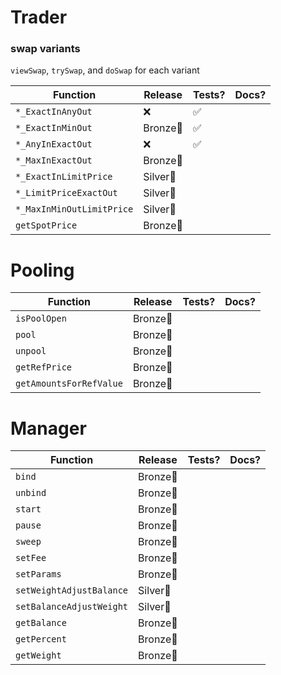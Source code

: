 # Trader 

### swap variants

`viewSwap`, `trySwap`, and `doSwap` for each variant

| Function | Release | Tests? | Docs? |
|-|-|-|-|
| `*_ExactInAnyOut` | ❌| ✅|   |
| `*_ExactInMinOut` | Bronze🥉| ✅ |  |
| `*_AnyInExactOut` | ❌| ✅ |  |
| `*_MaxInExactOut` | Bronze🥉|  |  |
| `*_ExactInLimitPrice` | Silver🥈 |  |  |
| `*_LimitPriceExactOut` | Silver🥈 |  |  |
| `*_MaxInMinOutLimitPrice` | Silver🥈|  |  |
| `getSpotPrice` | Bronze🥉 | |

# Pooling

Function | Release | Tests? | Docs? |
-|-|-|-
`isPoolOpen` | Bronze🥉
`pool` | Bronze🥉
`unpool` | Bronze🥉
`getRefPrice` | Bronze🥉 | |
`getAmountsForRefValue` | Bronze🥉

# Manager 

Function | Release | Tests? | Docs? 
-|-|-|-
`bind` | Bronze🥉
`unbind` | Bronze🥉
`start` | Bronze🥉
`pause` | Bronze🥉
`sweep` | Bronze🥉
`setFee` | Bronze🥉
`setParams` | Bronze🥉
`setWeightAdjustBalance` | Silver🥈
`setBalanceAdjustWeight` | Silver🥈
`getBalance` | Bronze🥉
`getPercent` | Bronze🥉
`getWeight` | Bronze🥉

